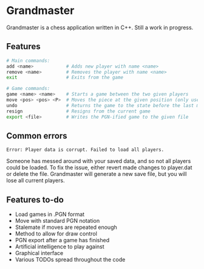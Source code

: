 # Grandmaster

Grandmaster is a chess application written in C++. Still a work in progress.

## Features

```Bash
# Main commands:
add <name>            # Adds new player with name <name>
remove <name>         # Removes the player with name <name>
exit                  # Exits from the game

# Game commands:
game <name> <name>    # Starts a game between the two given players
move <pos> <pos> <P>  # Moves the piece at the given position (only use P for promotions)
undo                  # Returns the game to the state before the last move
resign                # Resigns from the current game
export <file>         # Writes the PGN-ified game to the given file
```

## Common errors

```
Error: Player data is corrupt. Failed to load all players.
```

Someone has messed around with your saved data, and so not all players could be loaded. To fix the issue, either revert made changes to player.dat or delete the file. Grandmaster will generate a new save file, but you will lose all current players.

## Features to-do

- Load games in .PGN format
- Move with standard PGN notation
- Stalemate if moves are repeated enough
- Method to allow for draw control
- PGN export after a game has finished
- Artificial intelligence to play against
- Graphical interface
- Various TODOs spread throughout the code
